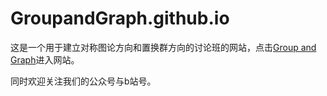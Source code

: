 # GroupandGraph.github.io
 
这是一个用于建立对称图论方向和置换群方向的讨论班的网站，点击[Group and Graph](GroupandGraph.github.io)进入网站。

同时欢迎关注我们的公众号与b站号。
